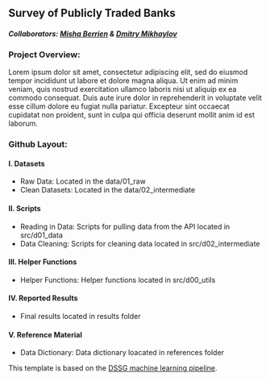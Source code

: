 ## Survey of Publicly Traded Banks

#### *Collaborators: [Misha Berrien](https://github.com/mishaberrien) & [Dmitry Mikhaylov](https://github.com/allaccountstaken)*

### Project Overview: 
Lorem ipsum dolor sit amet, consectetur adipiscing elit, sed do eiusmod tempor incididunt ut labore et dolore magna aliqua. Ut enim ad minim veniam, quis nostrud exercitation ullamco laboris nisi ut aliquip ex ea commodo consequat. Duis aute irure dolor in reprehenderit in voluptate velit esse cillum dolore eu fugiat nulla pariatur. Excepteur sint occaecat cupidatat non proident, sunt in culpa qui officia deserunt mollit anim id est laborum.

### Github Layout: 

#### I. Datasets
* Raw Data: Located in the data/01_raw
* Clean Datasets: Located in the data/02_intermediate 

#### II. Scripts
* Reading in Data: Scripts for pulling data from the API located in src/d01_data
* Data Cleaning: Scripts for cleaning data located in src/d02_intermediate

#### III. Helper Functions
* Helper Functions: Helper functions located in src/d00_utils

#### IV. Reported Results
* Final results located in results folder


#### V. Reference Material
* Data Dictionary: Data dictionary loacated in references folder


This template is based on the [DSSG machine learning pipeline](https://github.com/dssg/hitchhikers-guide/tree/master/sources/curriculum/0_before_you_start/pipelines-and-project-workflow). 
